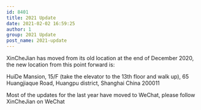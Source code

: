 ```yaml
---
id: 8401
title: 2021 Update
date: 2021-02-02 16:59:25
author: 1
group: 2021 Update
post_name: 2021-update
---
```


XinCheJian has moved from its old location at the end of December 2020, the new location from this point forward is:

HuiDe Mansion,
15/F (take the elevator to the 13th floor and walk up),
65 Huangjiaque Road,
Huangpu district,
Shanghai
China
200011

Most of the updates for the last year have moved to WeChat, please follow XinCheJian on WeChat